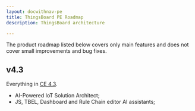 ```yaml
---
layout: docwithnav-pe
title: ThingsBoard PE Roadmap
description: ThingsBoard architecture

---
```


The product roadmap listed below covers only main features and does not cover small improvements and bug fixes.         

## v4.3

Everything in [CE 4.3](/docs/reference/roadmap/#v43).

* AI-Powered IoT Solution Architect;
* JS, TBEL, Dashboard and Rule Chain editor AI assistants;
